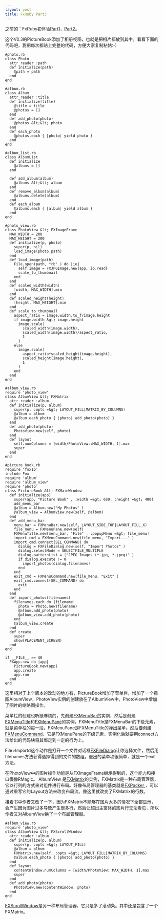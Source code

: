 ```yaml
--- 
layout: post
title: FxRuby Part3
---
```

之前的：FxRuby初体验<a href="http://redworld.blog.ubuntu.org.cn/2008/07/01/fxruby%e5%88%9d%e4%bd%93%e9%aa%8cpart1/">Part1</a>，<a href="http://redworld.blog.ubuntu.org.cn/2008/07/01/fxruby%e5%88%9d%e4%bd%93%e9%aa%8cpart2/">Part2</a>。

这个V0.3的PictureBook添加了相册视图，也就是把相片都放到其中。看看下面的代码吧，我把每次都贴上完整的代码，方便大家复制粘帖:-)

    #photo.rb
    class Photo
      attr_reader :path
      def initialize(path)
        @path = path
      end
    end
     
    #album.rb
    class Album
      attr_reader :title
      def initialize(title)
        @title = title
        @photos = []
      end
      def add_photo(photo)
        @photos &lt;&lt; photo
      end
      def each_photo
        @photos.each { |photo| yield photo }
      end
    end
     
    #album_list.rb
    class AlbumList
      def initialize
        @albums = []
      end
     
      def add_album(album)
        @albums &lt;&lt; album
      end
      def remove_album(album)
        @albums.delete(album)
      end
      def each_album
        @albums.each { |album| yield album }
      end
    end
     
    #photo_view.rb
    class PhotoView &lt; FXImageFrame
      MAX_WIDTH = 200
      MAX_HEIGHT = 200
      def initialize(p, photo)
        super(p, nil)
        load_image(photo.path)
      end
      def load_image(path)
        File.open(path, "rb" ) do |io|
          self.image = FXJPGImage.new(app, io.read)
          scale_to_thumbnail
        end
      end
      def scaled_width(width)
        [width, MAX_WIDTH].min
      end
      def scaled_height(height)
        [height, MAX_HEIGHT].min
      end
      def scale_to_thumbnail
        aspect_ratio = image.width.to_f/image.height
        if image.width &gt; image.height
          image.scale(
            scaled_width(image.width),
            scaled_width(image.width)/aspect_ratio,
            1
          )
        else
          image.scale(
            aspect_ratio*scaled_height(image.height),
            scaled_height(image.height),
            1
          )
        end
      end
    end
      
    #album_view.rb
    require 'photo_view'
    class AlbumView &lt; FXMatrix
      attr_reader :album
      def initialize(p, album)
        super(p, :opts =&gt; LAYOUT_FILL|MATRIX_BY_COLUMNS)
        @album = album
        @album.each_photo { |photo| add_photo(photo) }
      end
      def add_photo(photo)
        PhotoView.new(self, photo)
      end
      def layout
        self.numColumns = [width/PhotoView::MAX_WIDTH, 1].max
        super
      end
    end
      
    #picture_book.rb
    require 'fox16'
    include Fox
    require 'album'
    require 'album_view'
    require 'photo'
    class PictureBook &lt; FXMainWindow
      def initialize(app)
        super(app, "Picture Book" , :width =&gt; 600, :height =&gt; 400)
        add_menu_bar
        @album = Album.new("My Photos" )
        @album_view = AlbumView.new(self, @album)
      end
      def add_menu_bar
        menu_bar = FXMenuBar.new(self, LAYOUT_SIDE_TOP|LAYOUT_FILL_X)
        file_menu = FXMenuPane.new(self)
        FXMenuTitle.new(menu_bar, "File" , :popupMenu =&gt; file_menu)
        import_cmd = FXMenuCommand.new(file_menu, "Import..." )
        import_cmd.connect(SEL_COMMAND) do
          dialog = FXFileDialog.new(self, "Import Photos" )
          dialog.selectMode = SELECTFILE_MULTIPLE
          dialog.patternList = ["JPEG Images (*.jpg, *.jpeg)" ]
          if dialog.execute != 0
            import_photos(dialog.filenames)
          end
        end
        exit_cmd = FXMenuCommand.new(file_menu, "Exit" )
        exit_cmd.connect(SEL_COMMAND) do
          exit
        end
      end
      def import_photos(filenames)
        filenames.each do |filename|
          photo = Photo.new(filename)
          @album.add_photo(photo)
          @album_view.add_photo(photo)
        end
        @album_view.create
      end
      def create
        super
        show(PLACEMENT_SCREEN)
      end
    end
      
    if __FILE__ == $0
      FXApp.new do |app|
        PictureBook.new(app)
        app.create
        app.run
      end
    end

这里相对于上个版本的改动的地方有，PictureBook增加了菜单栏，增加了一个视图AlbumView，PhotoView实例的创建放在了AlbumView中，PhotoView中增加了图片的缩略图操作。

菜单栏的创建也听挺麻烦的，先创建<a href="http://www.fxruby.org/doc/api/classes/Fox/FXMenuBar.html">FXMenuBar的</a>实例，然后是创建<a href="http://www.fxruby.org/doc/api/classes/Fox/FXMenuTitle.html">FXMenuTitle</a>和<a href="http://www.fxruby.org/doc/api/classes/Fox/FXMenuPane.html">FXMenuPane</a>的实例，FXMenuTitle是FXMenuBar的下级元素，就是菜单栏的每一段，FXMenuPane是FXMenuTitle的弹出菜单。然后要创建<a href="http://www.fxruby.org/doc/api/classes/Fox/FXCommand.html">FXMenuCommand</a>，它是FXMenuPane的下级元素，实例化后就要用connect方法给出的代码块将其绑定到一定的行为上。

File&gt;Importd这个动作是打开一个文件对话框<a href="http://www.fxruby.org/doc/api/classes/Fox/FXDialogBox.html">FXFileDialog</a>让你选择文件，然后用filenames方法获得选择得到的文件的数组。退出的菜单项很简单，就是一个exit方法。

在PhotoView中的图片操作功能是从FXImageFrame继承得到的，这个能力和接口很像RMagic。 AlbumView 是<a href="http://www.fxruby.org/doc/api/classes/Fox/FXMatrix.html">FXMatrix</a>的实例，FXMatrix是一种布局管理器，它以行列的方式来对组件进行布局。好像布局管理器的基类就是<a href="http://www.fxruby.org/doc/api/classes/Fox/FXPacker.html">FXPacker </a>，可以通过重写它的Layout方法来改变布局流。像这里就改变了FXMatrix的行数。

接着书中作者又改了一下，因为FXMatrix不能够在图片太多的情况下全部显示，会产生因为图片过多导致产生很多行，然后让超出主窗体的图片行无法看见，所以作者又对AlbumView换了一个布局管理器。

    #album_view.rb
    require 'photo_view'
    class AlbumView &lt; FXScrollWindow
      attr_reader :album
      def initialize(p, album)
        super(p, :opts =&gt; LAYOUT_FILL)
        @album = album
        FXMatrix.new(self, :opts =&gt; LAYOUT_FILL|MATRIX_BY_COLUMNS)
        @album.each_photo { |photo| add_photo(photo) }
      end
      def layout
        contentWindow.numColumns = [width/PhotoView::MAX_WIDTH, 1].max
        super
      end
      def add_photo(photo)
        PhotoView.new(contentWindow, photo)
      end
    end

<a href="http://www.fxruby.org/doc/api/classes/Fox/FXScrollWindow.html">FXScrollWindow</a>是另一种布局管理器，它只是多了滚动条。其中还是包含了一个FXMatrix。
